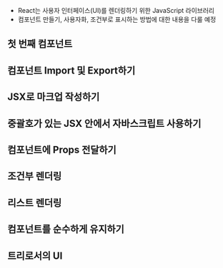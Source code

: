 - React는 사용자 인터페이스(UI)를 렌더링하기 위한 JavaScript 라이브러리
- 컴포넌트 만들기, 사용자화, 조건부로 표시하는 방법에 대한 내용을 다룰 예정

## 첫 번째 컴포넌트

## 컴포넌트 Import 및 Export하기

## JSX로 마크업 작성하기

## 중괄호가 있는 JSX 안에서 자바스크립트 사용하기

## 컴포넌트에 Props 전달하기

## 조건부 렌더링

## 리스트 렌더링

## 컴포넌트를 순수하게 유지하기

## 트리로서의 UI